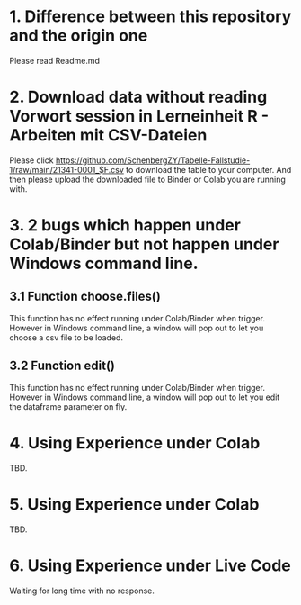 # 1. Difference between this repository and the origin one
  Please read Readme.md

# 2. Download data without reading Vorwort session in **Lerneinheit R - Arbeiten mit CSV-Dateien**
  Please click https://github.com/SchenbergZY/Tabelle-Fallstudie-1/raw/main/21341-0001_$F.csv to download the table to your computer. And then please upload the downloaded file to Binder or Colab you are running with.

# 3. 2 bugs which happen under Colab/Binder but not happen under Windows command line.
## 3.1 Function choose.files()
  This function has no effect running under Colab/Binder when trigger. However in Windows command line, a window will pop out to let you choose a csv file to be loaded.

## 3.2 Function edit()
  This function has no effect running under Colab/Binder when trigger. However in Windows command line, a window will pop out to let you edit the dataframe parameter on fly.

# 4. Using Experience under Colab
  TBD.
# 5. Using Experience under Colab
  TBD.
# 6. Using Experience under Live Code
  Waiting for long time with no response.
